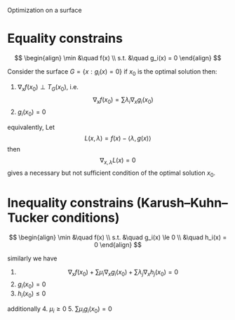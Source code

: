 Optimization on a surface

#  Equality constrains

$$
\begin{align}
\min &\quad f(x) \\
s.t. &\quad g_i(x) = 0
\end{align}
$$

Consider the surface $G = \{x: g_i(x)=0\}$
if $x_0$ is the optimal solution then:
1. $\nabla_x f(x_0) \perp T_G(x_0)$, i.e. 
$$\nabla_x f(x_0) = \sum \lambda_i \nabla_x g_i(x_0) $$
2. $g_i(x_0) = 0$ 

equivalently, Let
$$
L(x, \lambda) = f(x) - \langle \lambda, g(x) \rangle
$$
then
$$
\nabla_{x, \lambda}L(x)=0
$$
gives a necessary but not sufficient condition of the optimal solution $x_0$.

# Inequality constrains (Karush–Kuhn–Tucker conditions)

$$
\begin{align}
\min &\quad f(x) \\
s.t. &\quad g_i(x) \le 0 \\
&\quad h_i(x) = 0
\end{align}
$$

similarly we have

1. $$\nabla_x f(x_0) + \sum \mu_i \nabla_x g_i(x_0) +\sum\lambda_j\nabla_xh_j(x_0) = 0$$
2. $g_i(x_0) = 0$ 
3. $h_i(x_0) \le 0$ 

additionally
4. $\mu_i \ge 0$
5. $\sum\mu_i g_i(x_0)=0$

